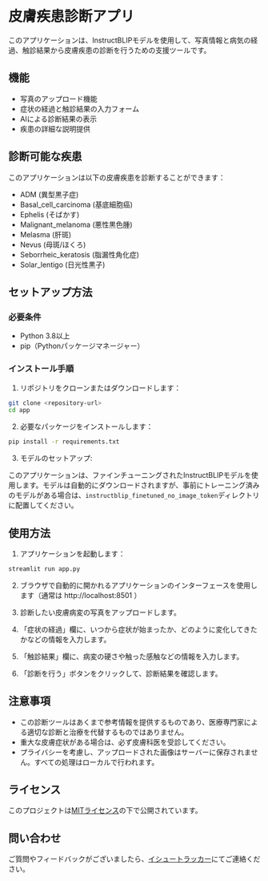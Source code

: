 # 皮膚疾患診断アプリ

このアプリケーションは、InstructBLIPモデルを使用して、写真情報と病気の経過、触診結果から皮膚疾患の診断を行うための支援ツールです。

## 機能

- 写真のアップロード機能
- 症状の経過と触診結果の入力フォーム
- AIによる診断結果の表示
- 疾患の詳細な説明提供

## 診断可能な疾患

このアプリケーションは以下の皮膚疾患を診断することができます：

- ADM (異型黒子症)
- Basal_cell_carcinoma (基底細胞癌)
- Ephelis (そばかす)
- Malignant_melanoma (悪性黒色腫)
- Melasma (肝斑)
- Nevus (母斑/ほくろ)
- Seborrheic_keratosis (脂漏性角化症)
- Solar_lentigo (日光性黒子)

## セットアップ方法

### 必要条件

- Python 3.8以上
- pip（Pythonパッケージマネージャー）

### インストール手順

1. リポジトリをクローンまたはダウンロードします：

```bash
git clone <repository-url>
cd app
```

2. 必要なパッケージをインストールします：

```bash
pip install -r requirements.txt
```

3. モデルのセットアップ:

このアプリケーションは、ファインチューニングされたInstructBLIPモデルを使用します。モデルは自動的にダウンロードされますが、事前にトレーニング済みのモデルがある場合は、`instructblip_finetuned_no_image_token`ディレクトリに配置してください。

## 使用方法

1. アプリケーションを起動します：

```bash
streamlit run app.py
```

2. ブラウザで自動的に開かれるアプリケーションのインターフェースを使用します（通常は http://localhost:8501 ）

3. 診断したい皮膚病変の写真をアップロードします。

4. 「症状の経過」欄に、いつから症状が始まったか、どのように変化してきたかなどの情報を入力します。

5. 「触診結果」欄に、病変の硬さや触った感触などの情報を入力します。

6. 「診断を行う」ボタンをクリックして、診断結果を確認します。

## 注意事項

- この診断ツールはあくまで参考情報を提供するものであり、医療専門家による適切な診断と治療を代替するものではありません。
- 重大な皮膚症状がある場合は、必ず皮膚科医を受診してください。
- プライバシーを考慮し、アップロードされた画像はサーバーに保存されません。すべての処理はローカルで行われます。

## ライセンス

このプロジェクトは[MITライセンス](LICENSE)の下で公開されています。

## 問い合わせ

ご質問やフィードバックがございましたら、[イシュートラッカー](https://github.com/yourusername/app/issues)にてご連絡ください。 